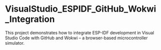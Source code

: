 # VisualStudio_ESPIDF_GitHub_Wokwi_Integration
This project demonstrates how to integrate ESP-IDF development in Visual Studio Code with GitHub and Wokwi – a browser-based microcontroller simulator.
